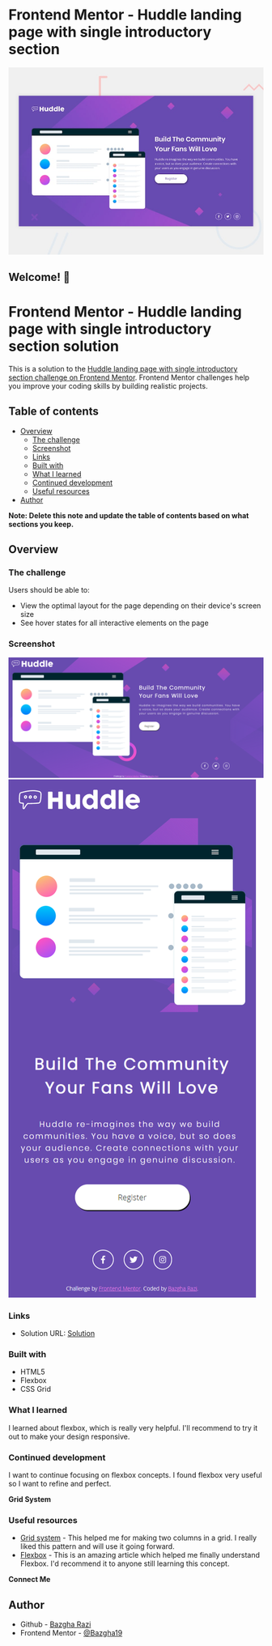 # Frontend Mentor - Huddle landing page with single introductory section

![Design preview for the Huddle landing page with single introductory section](./design/desktop-preview.jpg)

## Welcome! 👋

# Frontend Mentor - Huddle landing page with single introductory section solution

This is a solution to the [Huddle landing page with single introductory section challenge on Frontend Mentor](https://www.frontendmentor.io/challenges/huddle-landing-page-with-a-single-introductory-section-B_2Wvxgi0). Frontend Mentor challenges help you improve your coding skills by building realistic projects.

## Table of contents

- [Overview](#overview)
  - [The challenge](#the-challenge)
  - [Screenshot](#screenshot)
  - [Links](#links)
  - [Built with](#built-with)
  - [What I learned](#what-i-learned)
  - [Continued development](#continued-development)
  - [Useful resources](#useful-resources)
- [Author](#author)

**Note: Delete this note and update the table of contents based on what sections you keep.**

## Overview

### The challenge

Users should be able to:

- View the optimal layout for the page depending on their device's screen size
- See hover states for all interactive elements on the page

### Screenshot

![Desktop](images/Screenshot_desktop.png)
![Mobile](images/Screenshot_mobile.png)


### Links

- Solution URL: [Solution](https://bazgha19.github.io/huddle_landing_page/huddle-landing-page-with-single-introductory-section-master/index.html)

### Built with

- HTML5
- Flexbox
- CSS Grid

### What I learned

I learned about flexbox, which is really very helpful. I'll recommend to try it out to make your design responsive.

### Continued development

I want to continue focusing on flexbox concepts. I found flexbox very useful so I want to refine and perfect.

**Grid System**

### Useful resources

- [Grid system](https://www.w3schools.com/css/css_grid.asp) - This helped me for making two columns in a grid. I really liked this pattern and will use it going forward.
- [Flexbox](https://developer.mozilla.org/en-US/docs/Web/CSS/CSS_Flexible_Box_Layout/Basic_Concepts_of_Flexbox) - This is an amazing article which helped me finally understand Flexbox. I'd recommend it to anyone still learning this concept.

**Connect Me**

## Author

- Github - [Bazgha Razi](https://github.com/Bazgha19)
- Frontend Mentor - [@Bazgha19](https://www.frontendmentor.io/profile/Bazgha19)
